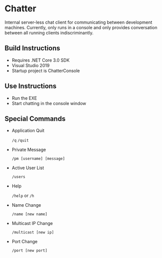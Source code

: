 # Chatter
Internal server-less chat client for communicating between development machines.
Currently, only runs in a console and only provides conversation between all running clients indiscriminantly.

## Build Instructions
- Requires .NET Core 3.0 SDK
- Visual Studio 2019
- Startup project is ChatterConsole

## Use Instructions
- Run the EXE
- Start chatting in the console window

## Special Commands
- Application Quit
  
    `/q`
    `/quit`

- Private Message

    `/pm [username] [message]`

- Active User List
  
    `/users`

- Help

    `/help` or `/h`

- Name Change

    `/name [new name]`

- Multicast IP Change

    `/multicast [new ip]`

- Port Change

    `/port [new port]`

